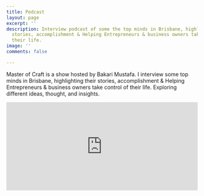 ```yaml
---
title: Podcast
layout: page
excerpt: ''
description: Interview podcast of some the top minds in Brisbane, highlighting their
  stories, accomplishment & Helping Entrepreneurs & business owners take control of
  their life.
image: ''
comments: false

---
```

Master of Craft is a show hosted by Bakari Mustafa. I interview some top minds in Brisbane, highlighting their stories, accomplishment & Helping Entrepreneurs & business owners take control of their life. Exploring different ideas, thought, and insights.

<iframe src="https://open.spotify.com/embed/show/4D5cES9tFmZrxBP4uGfiKA" width="100%" height="232" frameborder="0" allowtransparency="true" allow="encrypted-media"></iframe>
